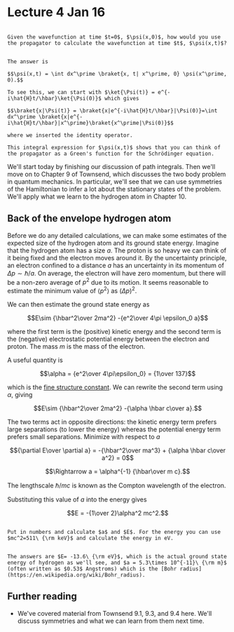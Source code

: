 # Lecture 4 Jan 16

```{admonition} Warm-up question

Given the wavefunction at time $t=0$, $\psi(x,0)$, how would you use the propagator to calculate the wavefunction at time $t$, $\psi(x,t)$?

```

```{dropdown} Solution

The answer is 

$$\psi(x,t) = \int dx^\prime \braket{x, t| x^\prime, 0} \psi(x^\prime, 0).$$

To see this, we can start with $\ket{\Psi(t)} = e^{-i\hat{H}t/\hbar}\ket{\Psi(0)}$ which gives

$$\braket{x|\Psi(t)} = \braket{x|e^{-i\hat{H}t/\hbar}|\Psi(0)}=\int dx^\prime \braket{x|e^{-i\hat{H}t/\hbar}|x^\prime}\braket{x^\prime|\Psi(0)}$$

where we inserted the identity operator.

This integral expression for $\psi(x,t)$ shows that you can think of the propagator as a Green's function for the Schrödinger equation.

```

We'll start today by finishing our discussion of path integrals. Then we'll move on to Chapter 9 of Townsend, which discusses the two body problem in quantum mechanics. In particular, we'll see that we can use symmetries of the Hamiltonian to infer a lot about the stationary states of the problem. We'll apply what we learn to the hydrogen atom in Chapter 10.

## Back of the envelope hydrogen atom

Before we do any detailed calculations, we can make some estimates of the expected size of the hydrogen atom and its ground state energy. Imagine that the hydrogen atom  has a size $a$. The proton is so heavy we can think of it being fixed and the electron moves around it. By the uncertainty principle, an electron confined to a distance $a$ has an uncertainty in its momentum of $\Delta p\sim \hbar/a$. On average, the electron will have zero momentum, but there will be a non-zero average of $p^2$ due to its motion. It seems reasonable to estimate the minimum value of $\langle p^2\rangle$ as $(\Delta p)^2$.

We can then estimate the ground state energy as

$$E\sim {\hbar^2\over 2ma^2}  -{e^2\over 4\pi \epsilon_0 a}$$

where the first term is the (positive) kinetic energy and the second term is the (negative) electrostatic potential energy between the electron and proton. The mass $m$ is the mass of the electron.

A useful quantity is 

$$\alpha = {e^2\over 4\pi\epsilon_0} = {1\over 137}$$

which is the [fine structure constant](https://en.wikipedia.org/wiki/Fine-structure_constant). We can rewrite the second term using $\alpha$, giving

$$E\sim {\hbar^2\over 2ma^2}  -{\alpha \hbar c\over a}.$$

The two terms act in opposite directions: the kinetic energy term prefers large separations (to lower the energy) whereas the potential energy term prefers small separations. Minimize with respect to $a$

$${\partial E\over \partial a} = -{\hbar^2\over ma^3} + {\alpha \hbar c\over a^2} = 0$$

$$\Rightarrow a = \alpha^{-1} {\hbar\over m c}.$$

The lengthscale $\hbar/mc$ is known as the Compton wavelength of the electron. 

Substituting this value of $a$ into the energy gives

$$E = -{1\over 2}\alpha^2 mc^2.$$

```{admonition} Exercise

Put in numbers and calculate $a$ and $E$. For the energy you can use $mc^2=511\ {\rm keV}$ and calculate the energy in eV.

```

```{dropdown} Solution

The answers are $E= -13.6\ {\rm eV}$, which is the actual ground state energy of hydrogen as we'll see, and $a = 5.3\times 10^{-11}\ {\rm m}$ (often written as $0.53$ Angstroms) which is the [Bohr radius](https://en.wikipedia.org/wiki/Bohr_radius).

```


## Further reading

- We've covered material from Townsend 9.1, 9.3, and 9.4 here. We'll discuss symmetries and what we can learn from them next time.

